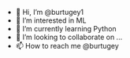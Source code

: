 - 👋 Hi, I’m @burtugey1
- 👀 I’m interested in ML
- 🌱 I’m currently learning Python
- 💞️ I’m looking to collaborate on ...
- 📫 How to reach me @burtugey


<!---
burtugey1/burtugey1 is a ✨ special ✨ repository because its `README.md` (this file) appears on your GitHub profile.
You can click the Preview link to take a look at your changes.
--->
